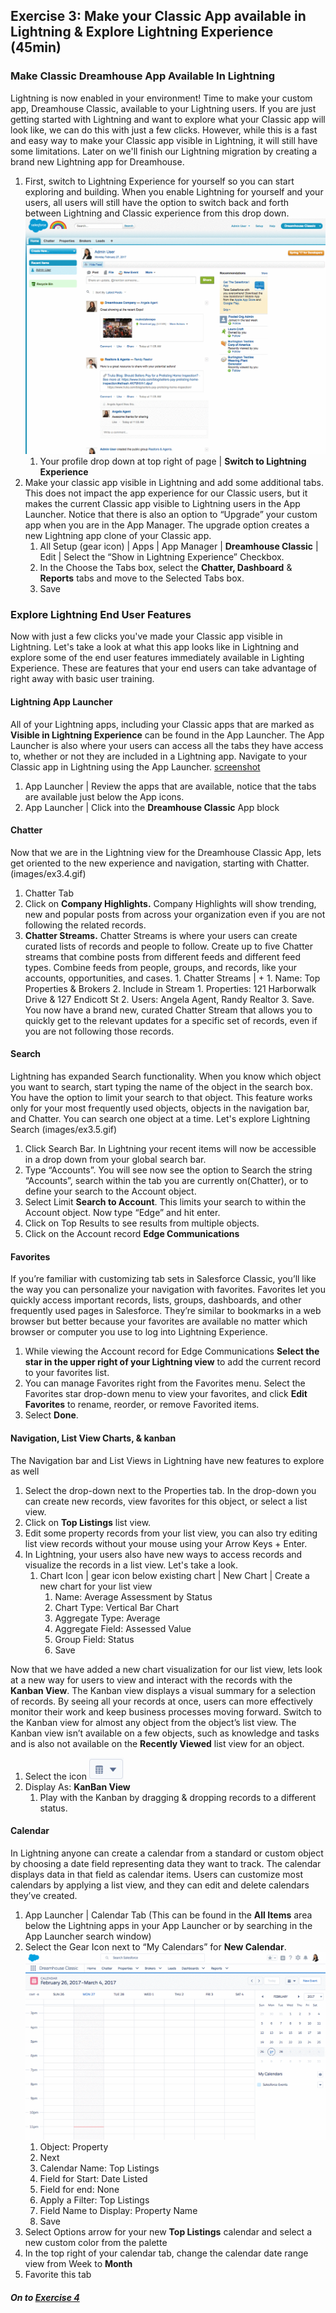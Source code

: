 ## Exercise 3:  Make your Classic App available in Lightning & Explore Lightning Experience  (45min)

### Make Classic Dreamhouse App Available In Lightning

Lightning is now enabled in your environment!  Time to make your custom app, Dreamhouse Classic, available to your Lightning users.  If you are just getting started with Lightning and want to explore what your Classic app will look like, we can do this with just a few clicks. However, while this is a fast and easy way to make your Classic app visible in Lightning, it will still have some limitations. Later on we'll finish our Lightning migration by creating a brand new Lightning app for Dreamhouse. 

1. First, switch to Lightning Experience for yourself so you can start exploring and building. When you enable Lightning for yourself and your users, all users will still have the option to switch back and forth between Lightning and Classic experience from this drop down.  ![screenshot](images/ex3.1.gif)
    1. Your profile drop down at top right of page | **Switch to Lightning Experience**
2. Make your classic app visible in Lightning and add some additional tabs. This does not impact the app experience for our Classic users, but it makes the current Classic app visible to Lightning users in the App Launcher. Notice that there is also an option to “Upgrade” your custom app when you are in the App Manager. The upgrade option creates a new Lightning app clone of your Classic app. 
    1. All Setup (gear icon) | Apps | App Manager | **Dreamhouse Classic** | Edit | Select the “Show in Lightning Experience” Checkbox.
    2. In the Choose the Tabs box, select the **Chatter, Dashboard** & **Reports** tabs and move to the Selected Tabs box. 
    3. Save



### Explore Lightning End User Features 

Now with just a few clicks you've made your Classic app visible in Lightning. Let's take a look at what this app looks like in Lightning and explore some of the end user features immediately available in Lighting Experience. These are features that your end users can take advantage of right away with basic user training. 

#### Lightning App Launcher

All of your Lightning apps, including your Classic apps that are marked as **Visible in Lightning Experience** can be found in the App Launcher. The App Launcher is also where your users can access all the tabs they have access to, whether or not they are included in a Lightning app. Navigate to your Classic app in Lightning using the App Launcher. [screenshot](images/ex3.2.gif)

1. App Launcher | Review the apps that are available, notice that the tabs are available just below the App icons. 
2. App Launcher | Click into the **Dreamhouse Classic** App block 

#### Chatter

Now that we are in the Lightning view for the Dreamhouse Classic App, lets get oriented to the new experience and navigation, starting with Chatter. (images/ex3.4.gif)

1. Chatter Tab
2. Click on **Company Highlights.** Company Highlights will show trending, new and popular posts from across your organization even if you are not following the related records. 
3. **Chatter Streams.** Chatter Streams is where your users can create curated lists of records and people to follow. Create up to five Chatter streams that combine posts from different feeds and different feed types. Combine feeds from people, groups, and records, like your accounts, opportunities, and cases. 
        1. Chatter Streams | + 
            1. Name: Top Properties & Brokers
            2. Include in Stream
                1. Properties: 121 Harborwalk Drive & 127 Endicott St
                2. Users: Angela Agent, Randy Realtor
                3. Save. You now have a brand new, curated Chatter Stream that allows you to quickly get to the relevant updates for a specific set of records, even if you are not following those records. 

#### Search 

Lightning has expanded Search functionality. When you know which object you want to search, start typing the name of the object in the search box. You have the option to limit your search to that object. This feature works only for your most frequently used objects, objects in the navigation bar, and Chatter. You can search one object at a time. Let's explore Lightning Search (images/ex3.5.gif)

1. Click Search Bar. In Lightning your recent items will now be accessible in a drop down from your global search bar. 
2. Type “Accounts”.  You will see now see the option to Search the string “Accounts”, search within the tab you are currently on(Chatter), or to define your search to the Account object. 
3. Select Limit **Search to Account**. This limits your search to within the Account object. Now type “Edge” and hit enter. 
4. Click on Top Results to see results from multiple objects. 
5. Click on the Account record **Edge Communications**

#### Favorites

If you’re familiar with customizing tab sets in Salesforce Classic, you’ll like the way you can personalize your  navigation with favorites. Favorites let you quickly access important records, lists, groups, dashboards, and other frequently used pages in Salesforce. They’re similar to bookmarks in a web browser but better because your favorites are available no matter which browser or computer you use to log into Lightning Experience.

1. While viewing the Account record for Edge Communications **Select the star in the upper right of your Lightning view** to add the current record to your favorites list.
2. You can manage Favorites right from the Favorites menu. Select the Favorites star drop-down menu to view your favorites, and click **Edit Favorites** to rename, reorder, or remove Favorited items. 
3. Select **Done**.



#### Navigation, List View Charts, & kanban 

The Navigation bar and List Views in Lightning have new features to explore as well

1. Select the drop-down next to the Properties tab. In the drop-down you can create new records, view favorites for this object, or select a list view.
2. Click on **Top Listings** list view.
3. Edit some property records from your list view, you can also try editing list view records without your mouse using your Arrow Keys + Enter.
4. In Lightning, your users also have new ways to access records and visualize the records in a list view. Let's take a look. 
    1. Chart Icon | gear icon below existing chart | New Chart | Create a new chart for your list view
        1. Name: Average Assessment by Status
        2.  Chart Type: Vertical Bar Chart
        3. Aggregate Type: Average
        4. Aggregate Field: Assessed Value
        5. Group Field: Status
        6. Save

Now that we have added a new chart visualization for our list view, lets look at a new way for users to view and interact with the records with the **Kanban View**. The Kanban view displays a visual summary for a selection of records. By seeing all your records at once, users can more effectively monitor their work and keep business processes moving forward. Switch to the Kanban view for almost any object from the object’s list view. The Kanban view isn’t available on a few objects, such as knowledge and tasks and is also not available on the **Recently Viewed** list view for an object. 

1. Select the icon ![screenshot](images/ex3.2.png)
1. Display As: **KanBan View**
    1. Play with the Kanban by dragging & dropping records to a different status. 

#### Calendar

In Lightning anyone can create a calendar from a standard or custom object by choosing a date field representing data they want to track. The calendar displays data in that field as calendar items. Users can customize most calendars by applying a list view, and they can edit and delete calendars they’ve created.

1. App Launcher | Calendar Tab (This can be found in the **All Items** area below the Lightning apps in your App Launcher or by searching in the App Launcher search window)
2. Select the Gear Icon next to “My Calendars” for **New Calendar**. ![screenshot](images/ex3.3.gif)
    1. Object: Property 
    2. Next 
    3. Calendar Name: Top Listings 
    4. Field for Start: Date Listed
    5. Field for end: None
    6. Apply a Filter: Top Listings
    7. Field Name to Display: Property Name
    8. Save
3. Select Options arrow for your new **Top Listings** calendar and select a new custom color from the palette 
4. In the top right of your calendar tab, change the calendar date range view from Week to **Month**
5. Favorite this tab


##### On to **[Exercise 4](https://github.com/garazi/LightningAdoptionWorkshop/blob/master/docs/Exercise_d4.md)** 
